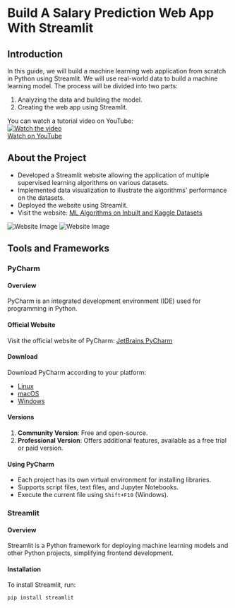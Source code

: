 # Build A Salary Prediction Web App With Streamlit

## Introduction

In this guide, we will build a machine learning web application from scratch in Python using Streamlit. We will use real-world data to build a machine learning model. The process will be divided into two parts:
1. Analyzing the data and building the model.
2. Creating the web app using Streamlit.

You can watch a tutorial video on YouTube:  
[![Watch the video](https://img.youtube.com/vi/xl0N7tHiwlw/hqdefault.jpg)](https://youtu.be/xl0N7tHiwlw)  
[Watch on YouTube](https://youtu.be/xl0N7tHiwlw)

## About the Project

- Developed a Streamlit website allowing the application of multiple supervised learning algorithms on various datasets.
- Implemented data visualization to illustrate the algorithms' performance on the datasets.
- Deployed the website using Streamlit.
- Visit the website: [ML Algorithms on Inbuilt and Kaggle Datasets](https://ml-model-datasets-using-apps-3gy37ndiancjo2nmu36sls.streamlit.app/)

![Website Image](https://github.com/madhurimarawat/ML-Model-Datasets-Using-Streamlits/assets/105432776/64584f95-f19c-426d-b647-a6310d0f0d2d)
![Website Image](https://github.com/madhurimarawat/ML-Model-Datasets-Using-Streamlits/assets/105432776/3c872711-3e6c-4d4a-a216-4cf5b7d98361)

## Tools and Frameworks

### PyCharm

#### Overview

PyCharm is an integrated development environment (IDE) used for programming in Python.

#### Official Website

Visit the official website of PyCharm: [JetBrains PyCharm](https://www.jetbrains.com/pycharm/)

#### Download

Download PyCharm according to your platform:
- [Linux](https://www.jetbrains.com/pycharm/download/#section=linux)
- [macOS](https://www.jetbrains.com/pycharm/download/#section=mac)
- [Windows](https://www.jetbrains.com/pycharm/download/#section=windows)

#### Versions

1. **Community Version**: Free and open-source.
2. **Professional Version**: Offers additional features, available as a free trial or paid version.

#### Using PyCharm

- Each project has its own virtual environment for installing libraries.
- Supports script files, text files, and Jupyter Notebooks.
- Execute the current file using `Shift+F10` (Windows).

### Streamlit

#### Overview

Streamlit is a Python framework for deploying machine learning models and other Python projects, simplifying frontend development.

#### Installation

To install Streamlit, run:

```sh
pip install streamlit
